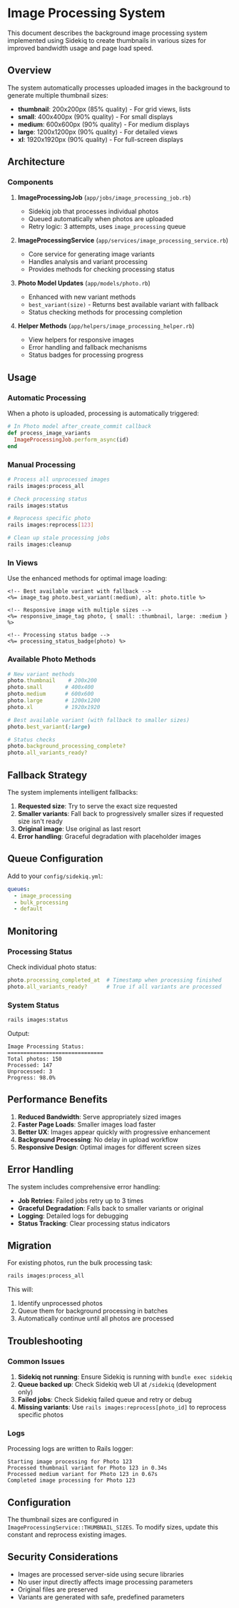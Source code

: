 # Image Processing System

This document describes the background image processing system implemented using Sidekiq to create thumbnails in various sizes for improved bandwidth usage and page load speed.

## Overview

The system automatically processes uploaded images in the background to generate multiple thumbnail sizes:

- **thumbnail**: 200x200px (85% quality) - For grid views, lists
- **small**: 400x400px (90% quality) - For small displays
- **medium**: 600x600px (90% quality) - For medium displays  
- **large**: 1200x1200px (90% quality) - For detailed views
- **xl**: 1920x1920px (90% quality) - For full-screen displays

## Architecture

### Components

1. **ImageProcessingJob** (`app/jobs/image_processing_job.rb`)
   - Sidekiq job that processes individual photos
   - Queued automatically when photos are uploaded
   - Retry logic: 3 attempts, uses `image_processing` queue

2. **ImageProcessingService** (`app/services/image_processing_service.rb`)
   - Core service for generating image variants
   - Handles analysis and variant processing
   - Provides methods for checking processing status

3. **Photo Model Updates** (`app/models/photo.rb`)
   - Enhanced with new variant methods
   - `best_variant(size)` - Returns best available variant with fallback
   - Status checking methods for processing completion

4. **Helper Methods** (`app/helpers/image_processing_helper.rb`)
   - View helpers for responsive images
   - Error handling and fallback mechanisms
   - Status badges for processing progress

## Usage

### Automatic Processing

When a photo is uploaded, processing is automatically triggered:

```ruby
# In Photo model after_create_commit callback
def process_image_variants
  ImageProcessingJob.perform_async(id)
end
```

### Manual Processing

```bash
# Process all unprocessed images
rails images:process_all

# Check processing status
rails images:status

# Reprocess specific photo
rails images:reprocess[123]

# Clean up stale processing jobs
rails images:cleanup
```

### In Views

Use the enhanced methods for optimal image loading:

```erb
<!-- Best available variant with fallback -->
<%= image_tag photo.best_variant(:medium), alt: photo.title %>

<!-- Responsive image with multiple sizes -->
<%= responsive_image_tag photo, { small: :thumbnail, large: :medium } %>

<!-- Processing status badge -->
<%= processing_status_badge(photo) %>
```

### Available Photo Methods

```ruby
# New variant methods
photo.thumbnail    # 200x200
photo.small       # 400x400  
photo.medium      # 600x600
photo.large       # 1200x1200
photo.xl          # 1920x1920

# Best available variant (with fallback to smaller sizes)
photo.best_variant(:large)

# Status checks
photo.background_processing_complete?
photo.all_variants_ready?
```

## Fallback Strategy

The system implements intelligent fallbacks:

1. **Requested size**: Try to serve the exact size requested
2. **Smaller variants**: Fall back to progressively smaller sizes if requested size isn't ready
3. **Original image**: Use original as last resort
4. **Error handling**: Graceful degradation with placeholder images

## Queue Configuration

Add to your `config/sidekiq.yml`:

```yaml
queues:
  - image_processing
  - bulk_processing
  - default
```

## Monitoring

### Processing Status

Check individual photo status:
```ruby
photo.processing_completed_at  # Timestamp when processing finished
photo.all_variants_ready?      # True if all variants are processed
```

### System Status

```bash
rails images:status
```

Output:
```
Image Processing Status:
==============================
Total photos: 150
Processed: 147
Unprocessed: 3
Progress: 98.0%
```

## Performance Benefits

1. **Reduced Bandwidth**: Serve appropriately sized images
2. **Faster Page Loads**: Smaller images load faster
3. **Better UX**: Images appear quickly with progressive enhancement
4. **Background Processing**: No delay in upload workflow
5. **Responsive Design**: Optimal images for different screen sizes

## Error Handling

The system includes comprehensive error handling:

- **Job Retries**: Failed jobs retry up to 3 times
- **Graceful Degradation**: Falls back to smaller variants or original
- **Logging**: Detailed logs for debugging
- **Status Tracking**: Clear processing status indicators

## Migration

For existing photos, run the bulk processing task:

```bash
rails images:process_all
```

This will:
1. Identify unprocessed photos
2. Queue them for background processing in batches
3. Automatically continue until all photos are processed

## Troubleshooting

### Common Issues

1. **Sidekiq not running**: Ensure Sidekiq is running with `bundle exec sidekiq`
2. **Queue backed up**: Check Sidekiq web UI at `/sidekiq` (development only)
3. **Failed jobs**: Check Sidekiq failed queue and retry or debug
4. **Missing variants**: Use `rails images:reprocess[photo_id]` to reprocess specific photos

### Logs

Processing logs are written to Rails logger:
```
Starting image processing for Photo 123
Processed thumbnail variant for Photo 123 in 0.34s
Processed medium variant for Photo 123 in 0.67s
Completed image processing for Photo 123
```

## Configuration

The thumbnail sizes are configured in `ImageProcessingService::THUMBNAIL_SIZES`. To modify sizes, update this constant and reprocess existing images.

## Security Considerations

- Images are processed server-side using secure libraries
- No user input directly affects image processing parameters
- Original files are preserved
- Variants are generated with safe, predefined parameters